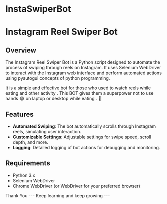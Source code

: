 # InstaSwiperBot

# Instagram Reel Swiper Bot

## Overview

The Instagram Reel Swiper Bot is a Python script designed to automate the process of swiping through reels on Instagram. It uses Selenium WebDriver to interact with the Instagram web interface and perform automated actions using pyautogui concepts of python programming. 

It is a simple and effective bot for those who used to watch reels while eating and other activity . This BOT gives them a superpower not to use hands 😂 on laptop or desktop  while eating . 🍨

## Features

- **Automated Swiping**: The bot automatically scrolls through Instagram reels, simulating user interaction.
- **Customizable Settings**: Adjustable settings for swipe speed, scroll depth, and more.
- **Logging**: Detailed logging of bot actions for debugging and monitoring.

## Requirements

- Python 3.x
- Selenium WebDriver
- Chrome WebDriver (or WebDriver for your preferred browser)

Thank You --- Keep learning and keep growing ---

